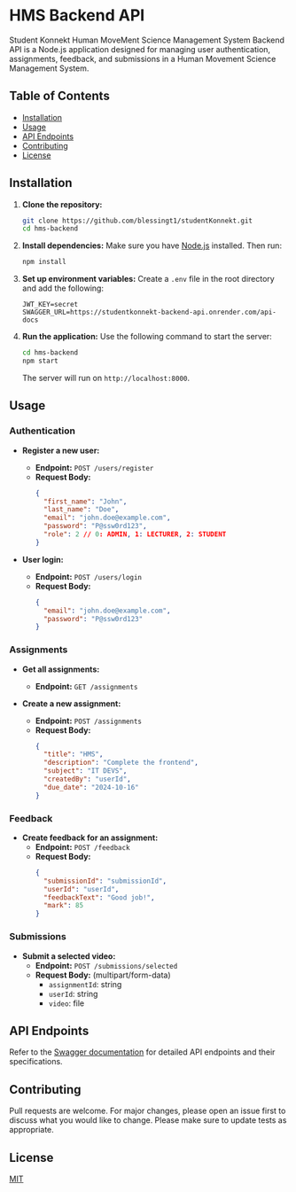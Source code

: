 # HMS Backend API

Student Konnekt Human MoveMent Science Management System Backend API is a Node.js application designed for managing user authentication, assignments, feedback, and submissions in a Human Movement Science Management System.

## Table of Contents

- [Installation](#installation)
- [Usage](#usage)
- [API Endpoints](#api-endpoints)
- [Contributing](#contributing)
- [License](#license)

## Installation

1. **Clone the repository:**

   ```bash
   git clone https://github.com/blessingt1/studentKonnekt.git
   cd hms-backend
   ```

2. **Install dependencies:**
   Make sure you have [Node.js](https://nodejs.org/) installed. Then run:

   ```bash
   npm install
   ```

3. **Set up environment variables:**
   Create a `.env` file in the root directory and add the following:

   ```
   JWT_KEY=secret
   SWAGGER_URL=https://studentkonnekt-backend-api.onrender.com/api-docs
   ```

4. **Run the application:**
   Use the following command to start the server:

   ```bash
   cd hms-backend
   npm start
   ```

   The server will run on `http://localhost:8000`.

## Usage

### Authentication

- **Register a new user:**

  - **Endpoint:** `POST /users/register`
  - **Request Body:**
    ```json
    {
      "first_name": "John",
      "last_name": "Doe",
      "email": "john.doe@example.com",
      "password": "P@ssw0rd123",
      "role": 2 // 0: ADMIN, 1: LECTURER, 2: STUDENT
    }
    ```

- **User login:**
  - **Endpoint:** `POST /users/login`
  - **Request Body:**
    ```json
    {
      "email": "john.doe@example.com",
      "password": "P@ssw0rd123"
    }
    ```

### Assignments

- **Get all assignments:**

  - **Endpoint:** `GET /assignments`

- **Create a new assignment:**
  - **Endpoint:** `POST /assignments`
  - **Request Body:**
    ```json
    {
      "title": "HMS",
      "description": "Complete the frontend",
      "subject": "IT DEVS",
      "createdBy": "userId",
      "due_date": "2024-10-16"
    }
    ```

### Feedback

- **Create feedback for an assignment:**
  - **Endpoint:** `POST /feedback`
  - **Request Body:**
    ```json
    {
      "submissionId": "submissionId",
      "userId": "userId",
      "feedbackText": "Good job!",
      "mark": 85
    }
    ```

### Submissions

- **Submit a selected video:**
  - **Endpoint:** `POST /submissions/selected`
  - **Request Body:** (multipart/form-data)
    - `assignmentId`: string
    - `userId`: string
    - `video`: file

## API Endpoints

Refer to the [Swagger documentation](https://studentkonnekt-backend-api.onrender.com/api-docs) for detailed API endpoints and their specifications.

## Contributing

Pull requests are welcome. For major changes, please open an issue first to discuss what you would like to change. Please make sure to update tests as appropriate.

## License

[MIT](https://choosealicense.com/licenses/mit/)
